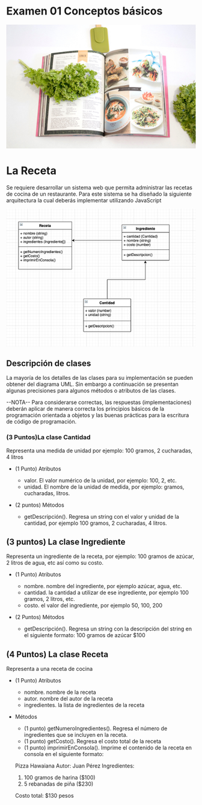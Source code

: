 # Examen 01 Conceptos básicos

<img src="img/recipie.jpg" width="700">

# La Receta

Se requiere desarrollar un sistema web que permita administrar las recetas de cocina de un restaurante. Para este sistema se ha diseñado la siguiente arquitectura la cual deberás implementar utilizando JavaScript

<img src="img/diagrama-uml.png" width="800">

## Descripción de clases

La mayoría de los detalles de las clases para su implementación se pueden obtener del diagrama UML. Sin embargo a continuación se presentan algunas precisiones para algunos métodos o atributos de las clases.

--NOTA-- Para considerarse correctas, las respuestas (implementaciones) deberán aplicar de manera correcta los principios básicos de la programación orientada a objetos y las buenas prácticas para la escritura de código de programación.

### (3 Puntos)La clase Cantidad

Representa una medida de unidad por ejemplo: 100 gramos, 2 cucharadas, 4 litros

- (1 Punto) Atributos

  - valor. El valor numérico de la unidad, por ejemplo: 100, 2, etc.
  - unidad. El nombre de la unidad de medida, por ejemplo: gramos, cucharadas, litros.

- (2 puntos) Métodos
  - getDescripción(). Regresa un string con el valor y unidad de la cantidad, por ejemplo 100 gramos, 2 cucharadas, 4 litros.

## (3 puntos) La clase Ingrediente

Representa un ingrediente de la receta, por ejemplo: 100 gramos de azúcar, 2 litros de agua, etc así como su costo.

- (1 Punto) Atributos

  - nombre. nombre del ingrediente, por ejemplo azúcar, agua, etc.
  - cantidad. la cantidad a utilizar de ese ingrediente, por ejemplo 100 gramos, 2 litros, etc.
  - costo. el valor del ingrediente, por ejemplo 50, 100, 200

- (2 Puntos) Métodos
  - getDescripción(). Regresa un string con la descripción del string en el siguiente formato: 100 gramos de azúcar \$100

## (4 Puntos) La clase Receta

Representa a una receta de cocina

- (1 Punto) Atributos

  - nombre. nombre de la receta
  - autor. nombre del autor de la receta
  - ingredientes. la lista de ingredientes de la receta

- Métodos

  - (1 punto) getNumeroIngredientes(). Regresa el número de ingredientes que se incluyen en la receta.
  - (1 punto) getCosto(). Regresa el costo total de la receta
  - (1 punto) imprimirEnConsola(). Imprime el contenido de la receta en consola en el siguiente formato:


  Pizza Hawaiana
  Autor: Juan Pérez
  Ingredientes:

  1. 100 gramos de harina (\$100)
  2. 5 rebanadas de piña (\$230)

  Costo total: \$130 pesos
